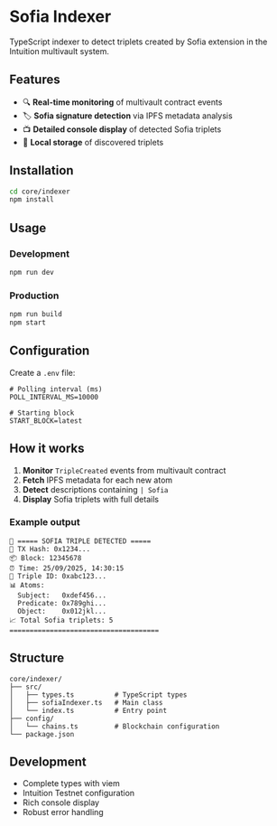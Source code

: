 # Sofia Indexer

TypeScript indexer to detect triplets created by Sofia extension in the Intuition multivault system.

## Features

- 🔍 **Real-time monitoring** of multivault contract events
- 🏷️ **Sofia signature detection** via IPFS metadata analysis
- 📺 **Detailed console display** of detected Sofia triplets
- 💾 **Local storage** of discovered triplets

## Installation

```bash
cd core/indexer
npm install
```

## Usage

### Development
```bash
npm run dev
```

### Production
```bash
npm run build
npm start
```

## Configuration

Create a `.env` file:

```env
# Polling interval (ms)
POLL_INTERVAL_MS=10000

# Starting block
START_BLOCK=latest
```

## How it works

1. **Monitor** `TripleCreated` events from multivault contract
2. **Fetch** IPFS metadata for each new atom
3. **Detect** descriptions containing `| Sofia`
4. **Display** Sofia triplets with full details

### Example output

```
🎯 ===== SOFIA TRIPLE DETECTED =====
📧 TX Hash: 0x1234...
📦 Block: 12345678
⏰ Time: 25/09/2025, 14:30:15
🔗 Triple ID: 0xabc123...
📊 Atoms:
  Subject:   0xdef456...
  Predicate: 0x789ghi...
  Object:    0x012jkl...
📈 Total Sofia triplets: 5
=====================================
```

## Structure

```
core/indexer/
├── src/
│   ├── types.ts          # TypeScript types
│   ├── sofiaIndexer.ts   # Main class
│   └── index.ts          # Entry point
├── config/
│   └── chains.ts         # Blockchain configuration
└── package.json
```

## Development

- Complete types with viem
- Intuition Testnet configuration
- Rich console display
- Robust error handling